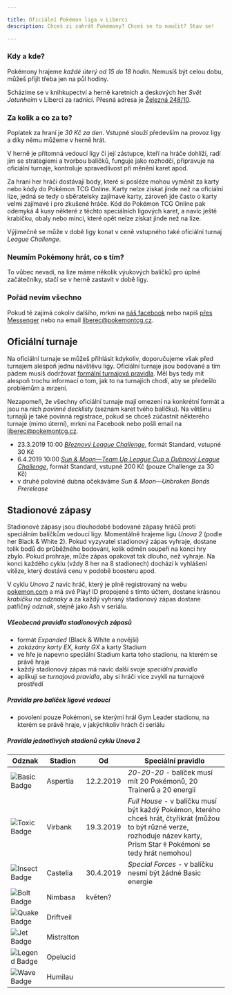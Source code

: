 ```yaml
---

title: Oficiální Pokémon liga v Liberci
description: Chceš zi zahrát Pokémony? Chceš se to naučit? Stav se!

---
```


### Kdy a kde?

Pokémony hrajeme *každé úterý od 15 do 18 hodin*. Nemusíš být celou dobu, můžeš přijít třeba jen na půl hodiny.

Scházíme se v knihkupectví a herně karetních a deskových her *Svět Jotunheim* v Liberci za radnicí. Přesná adresa je [Železná 248/10](https://mapy.cz/s/3pISH).

### Za kolik a co za to?

Poplatek za hraní je *30 Kč za den*. Vstupné slouží především na provoz ligy a díky němu můžeme v herně hrát.

V herně je přítomná vedoucí ligy či její zástupce, kteří na hráče dohlíží, radí jim se strategiemi a tvorbou balíčků, funguje jako rozhodčí, připravuje na oficiální turnaje, kontroluje spravedlivost při měnění karet apod.

Za hraní her hráči dostávají body, které si posléze mohou vyměnit za karty nebo kódy do Pokémon TCG Online. Karty nelze získat jinde než na oficiální lize, jedná se tedy o sběratelsky zajímavé karty, zároveň jde často o karty velmi zajímavé i pro zkušené hráče. Kód do Pokémon TCG Online pak odemyká 4 kusy některé z těchto speciálních ligových karet, a navíc ještě krabičku, obaly nebo minci, které opět nelze získat jinde než na lize.

Výjimečně se může v době ligy konat v ceně vstupného také oficiální turnaj *League Challenge*.

### Neumím Pokémony hrát, co s tím?

To vůbec nevadí, na lize máme několik výukových balíčků pro úplné začátečníky, stačí se v herně zastavit v době ligy.

### Pořád nevím všechno

Pokud tě zajímá cokoliv dalšího, mrkni na [náš facebook](https://www.facebook.com/league.liberec) nebo napiš [přes Messenger](http://m.me/league.liberec) nebo na email <liberec@pokemontcg.cz>.

## Oficiální turnaje

Na oficiální turnaje se můžeš přihlásit kdykoliv, doporučujeme však před turnajem alespoň jednu návštěvu ligy. Oficiální turnaje jsou bodované a tím pádem musíš dodržovat [formální turnajová pravidla](https://www.pokemon.com/uk/play-pokemon/about/tournaments-rules-and-resources/). Měl bys tedy mít alespoň trochu informací o tom, jak to na turnajích chodí, aby se předešlo problémům a mrzení.

Nezapomeň, že všechny oficiální turnaje mají omezení na konkrétní formát a jsou na nich *povinné decklisty* (seznam karet tvého balíčku). Na většinu turnajů je také povinná registrace, pokud se chceš zúčastnit některého turnaje (mimo úterní), mrkni na Facebook nebo pošli email na <liberec@pokemontcg.cz>.

* 23.3.2019 10:00 [*Březnový League Challenge*](https://www.facebook.com/events/291704648176907/), formát Standard, vstupné 30 Kč
* 6.4.2019 10:00 [*Sun & Moon—Team Up League Cup* a *Dubnový League Challenge*](https://www.facebook.com/events/153420155575292/), formát Standard, vstupné 200 Kč (pouze Challenge za 30 Kč)
* v druhé polovině dubna očekáváme *Sun & Moon—Unbroken Bonds Prerelease*

## Stadionové zápasy

Stadionové zápasy jsou dlouhodobé bodované zápasy hráčů proti speciálním balíčkům vedoucí ligy. Momentálně hrajeme ligu *Unova 2* (podle her Black & White 2). Pokud vyzyvatel stadionový zápas vyhraje, dostane tolik bodů do průběžného bodování, kolik odměn soupeři na konci hry zbylo. Pokud prohraje, může zápas opakovat tak dlouho, než vyhraje. Na konci každého cyklu (vždy 8 her na 8 stadionech) dochází k vyhlášení vítěze, který dostává cenu v podobě boosteru apod.

V cyklu *Unova 2* navíc hráč, který je plně registrovaný na webu [pokemon.com](https://www.pokemon.com/uk/) a má své Play! ID propojené s tímto účtem, dostane krásnou *krabičku na odznaky* a za každý vyhraný stadionový zápas dostane patřičný *odznak*, stejně jako Ash v seriálu.

##### Všeobecná pravidla stadionových zápasů
* formát *Expanded* (Black & White a novější)
* *zakázány karty EX, karty GX* a karty Stadium
* ve hře je napevno speciální Stadium karta toho stadionu, na kterém se právě hraje
* každý stadionový zápas má navíc další svoje *speciální pravidlo*
* aplikují se *turnajová pravidla*, aby si hráči více zvykli na turnajové prostředí

##### Pravidla pro balíček ligové vedoucí
* povolení pouze Pokémoni, se kterými hrál Gym Leader stadionu, na kterém se právě hraje, v jakýchkoliv hrách či seriálu

##### Pravidla jednotlivých stadionů cyklu *Unova 2*

Odznak             | Stadion    | Od         | Speciální pravidlo
-------------------|------------|------------|---------------------------------------------
![Basic Badge][1]  | Aspertia   | 12.2.2019  | *20-20-20* - balíček musí mít 20 Pokémonů, 20 Trainerů a 20 energií
![Toxic Badge][2]  | Virbank    | 19.3.2019  | *Full House* - v balíčku musí být každý Pokémon, kterého chceš hrát, čtyřikrát (můžou to být různé verze, rozhoduje název karty, Prism Star 🞠 Pokémoni se tedy hrát nemohou)
![Insect Badge][3] | Castelia   | 30.4.2019  | *Special Forces* - v balíčku nesmí být žádné Basic energie
![Bolt Badge][4]   | Nimbasa    | květen?    | 
![Quake Badge][5]  | Driftveil  |            | 
![Jet Badge][6]    | Mistralton |            | 
![Legend Badge][7] | Opelucid   |            | 
![Wave Badge][8]   | Humilau    |            | 

[1]: https://cdn.bulbagarden.net/upload/thumb/8/85/Basic_Badge.png/40px-Basic_Badge.png
[2]: https://cdn.bulbagarden.net/upload/thumb/3/3e/Toxic_Badge.png/40px-Toxic_Badge.png
[3]: https://cdn.bulbagarden.net/upload/thumb/8/8a/Insect_Badge.png/40px-Insect_Badge.png
[4]: https://cdn.bulbagarden.net/upload/thumb/5/5b/Bolt_Badge.png/40px-Bolt_Badge.png
[5]: https://cdn.bulbagarden.net/upload/thumb/2/29/Quake_Badge.png/40px-Quake_Badge.png
[6]: https://cdn.bulbagarden.net/upload/thumb/9/9c/Jet_Badge.png/40px-Jet_Badge.png
[7]: https://cdn.bulbagarden.net/upload/thumb/c/c0/Legend_Badge.png/40px-Legend_Badge.png
[8]: https://cdn.bulbagarden.net/upload/thumb/0/00/Wave_Badge.png/40px-Wave_Badge.png
